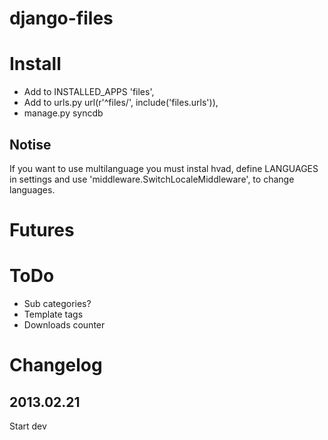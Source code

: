 django-files
============
# Install
* Add to INSTALLED_APPS 'files', 
* Add to urls.py url(r'^files/', include('files.urls')),
* manage.py syncdb
## Notise
If you want to use multilanguage you must instal hvad, define LANGUAGES in settings and use 'middleware.SwitchLocaleMiddleware', to change languages.

# Futures

# ToDo
* Sub categories?
* Template tags
* Downloads counter

# Changelog
## 2013.02.21
Start dev